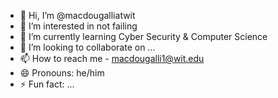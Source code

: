 - 👋 Hi, I’m @macdougalliatwit
- 👀 I’m interested in not failing
- 🌱 I’m currently learning Cyber Security & Computer Science
- 💞️ I’m looking to collaborate on ...
- 📫 How to reach me - macdougalli1@wit.edu
- 😄 Pronouns: he/him
- ⚡ Fun fact: ...

<!---
macdougalliatwit/macdougalliatwit is a ✨ special ✨ repository because its `README.md` (this file) appears on your GitHub profile.
You can click the Preview link to take a look at your changes.
--->
